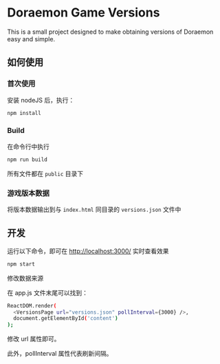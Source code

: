 # Doraemon Game Versions

This is a small project designed to make obtaining versions of Doraemon easy and simple.

## 如何使用

### 首次使用

安装 nodeJS 后，执行：

```sh
npm install
```

### Build

在命令行中执行

```sh
npm run build
```

所有文件都在 `public` 目录下


### 游戏版本数据

将版本数据输出到与 `index.html` 同目录的 `versions.json` 文件中


## 开发

运行以下命令，即可在 <http://localhost:3000/> 实时查看效果

```sh
npm start
```


修改数据来源

在 app.js 文件末尾可以找到：

```sh
ReactDOM.render(
  <VersionsPage url="versions.json" pollInterval={3000} />,
  document.getElementById('content')
);
```

修改 url 属性即可。

此外，pollInterval 属性代表刷新间隔。

